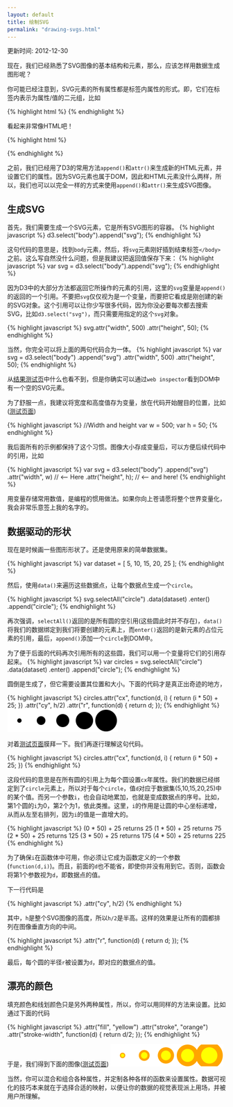 ```yaml
---
layout: default
title: 绘制SVG
permalink: "drawing-svgs.html"
---
```


更新时间: 2012-12-30

现在，我们已经熟悉了SVG图像的基本结构和元素，那么，应该怎样用数据生成图形呢？

你可能已经注意到，SVG元素的所有属性都是标签内属性的形式。即，它们在标签内表示为属性/值的二元组，比如

{% highlight html %}
<element property="value"/>
{% endhighlight %}

看起来非常像HTML吧！

{% highlight html %}
<p class="eureka">
{% endhighlight %}

之前，我们已经用了D3的常用方法`append()`和`attr()`来生成新的HTML元素，并设置它们的属性。因为SVG元素也属于DOM，因此和HTML元素没什么两样，所以，我们也可以以完全一样的方式来使用`append()`和`attr()`来生成SVG图像。


## 生成SVG
首先，我们需要生成一个SVG元素，它是所有SVG图形的容器。
{% highlight javascript %}
d3.select("body").append("svg");
{% endhighlight %}

这句代码的意思是，找到`body`元素，然后，将`svg`元素刚好插到结束标签`</body>`之前。这么写自然没什么问题，但是我建议把返回值保存下来：
{% highlight javascript %}
var svg = d3.select("body").append("svg");
{% endhighlight %}

因为D3中的大部分方法都返回它所操作的元素的引用，这里的`svg`变量是`append()`的返回的一个引用。不要把`svg`仅仅视为是一个变量，而要把它看成是刚创建的新的SVG对象。这个引用可以让你少写很多代码，因为你没必要每次都去搜索SVG，比如`d3.select("svg")`，而只需要用指定的这个`svg`对象。

{% highlight javascript %}
svg.attr("width", 500)
   .attr("height", 50);
{% endhighlight %}

当然，你完全可以将上面的两句代码合为一体。
{% highlight javascript %}
var svg = d3.select("body")
  .append("svg")
  .attr("width", 500)
  .attr("height", 50);
{% endhighlight %}

从[结果测试页](htmls/110-drawing-svgs-1.html)中什么也看不到，但是你确实可以通过`web inspector`看到DOM中有一个空的SVG元素。

为了舒服一点，我建议将宽度和高度值存为变量，放在代码开始醒目的位置，比如([测试页面](htmls/110-drawing-svgs-2.html))

{% highlight javascript %}
//Width and height
var w = 500;
var h = 50;
{% endhighlight %}

我后面所有的示例都保持了这个习惯。图像大小存成变量后，可以方便后续代码中的引用，比如

{% highlight javascript %}
var svg = d3.select("body")
.append("svg")
.attr("width", w)   // <-- Here
.attr("height", h); // <-- and here!
{% endhighlight %}

用变量存储常用数值，是编程的惯用做法。如果你向上苍请愿将整个世界变量化，我会非常乐意签上我的名字的。

## 数据驱动的形状
现在是时候画一些图形形状了。还是使用原来的简单数据集。

{% highlight javascript %}
var dataset = [ 5, 10, 15, 20, 25 ];
{% endhighlight %}

然后，使用`data()`来遍历这些数据点，让每个数据点生成一个`circle`。

{% highlight javascript %}
svg.selectAll("circle")
    .data(dataset)
	.enter()
	.append("circle");
{% endhighlight %}

再次强调，`selectAll()`返回的是所有圆的空引用(这些圆此时并不存在)，`data()`将我们的数据绑定到我们将要创建的元素上，而`enter()`返回的是新元素的占位元素的引用，最后，`append()`添加一个`circle`到DOM中。

为了便于后面的代码再次引用所有的这些圆，我们可以用一个变量将它们的引用存起来。
{% highlight javascript %}
var circles = svg.selectAll("circle")
                 .data(dataset)
	             .enter()
	             .append("circle");
{% endhighlight %}

圆倒是生成了，但它需要设置其位置和大小。下面的代码才是真正出奇迹的地方，

{% highlight javascript %}
circles.attr("cx", function(d, i) {
		return (i * 50) + 25;
	})
	.attr("cy", h/2)
	.attr("r", function(d) {
			return d;
	});
{% endhighlight %}
![](images/110-drawing-svgs-1.png)

对着[测试页面](htmls/110-drawing-svgs-3.html)膜拜一下。我们再逐行理解这句代码。

{% highlight javascript %}
circles.attr("cx", function(d, i) {
		return (i * 50) + 25;
})
{% endhighlight %}

这段代码的意思是在所有圆的引用上为每个圆设置`cx`年属性。我们的数据已经绑定到了`circle`元素上，所以对于每个`circle`，值`d`对应于数据集(5,10,15,20,25)中的某个值。而另一个参数`i`，也会自动地累加，也就是变成数据点的序号。比如，第1个圆的`i`为0，第2个为1，依此类推。这里，`i`的作用是让圆的中心坐标递增，从而从左至右排列，因为`i`的值是一直增大的。

{% highlight javascript %}
(0 * 50) + 25 returns 25
(1 * 50) + 25 returns 75
(2 * 50) + 25 returns 125
(3 * 50) + 25 returns 175
(4 * 50) + 25 returns 225
{% endhighlight %}

为了确保`i`在函数体中可用，你必须让它成为函数定义的一个参数(`function(d,i)`)。而且，前面的`d`也不能省，即使你并没有用到它。否则，函数会将第1个参数视为`d`，即数据点的值。

下一行代码是

{% highlight javascript %}
.attr("cy", h/2)
{% endhighlight %}

其中，`h`是整个SVG图像的高度，所以`h/2`是半高。这样的效果是让所有的圆都排列在图像垂直方向的中间。

{% highlight javascript %}
.attr("r", function(d) {
		return d;
});
{% endhighlight %}

最后，每个圆的半径`r`被设置为`d`，即对应的数据点的值。 

## 漂亮的颜色
填充颜色和线划颜色只是另外两种属性，所以，你可以用同样的方法来设置。比如通过下面的代码

{% highlight javascript %}
.attr("fill", "yellow")
.attr("stroke", "orange")
.attr("stroke-width", function(d) {
		return d/2;
});
{% endhighlight %}

于是，我们得到下面的图像([测试页面](htmls/110-drawing-svgs-4.html))
![](images/110-drawing-svgs-2.png)

当然，你可以混合和组合各种属性，并定制各种各样的函数来设置属性。数据可视化的技巧本来就在于选择合适的映射，以便让你的数据的视觉表现派上用场，并被用户所理解。


